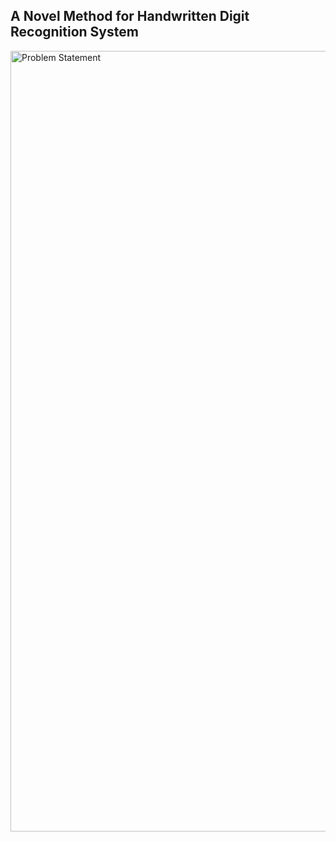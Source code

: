 ## A Novel Method for Handwritten Digit Recognition System


<img width="1249" alt="Problem Statement" src="https://user-images.githubusercontent.com/77376284/190871284-e8bccdec-0976-4902-a9b4-bcf4b5d8f366.png">
